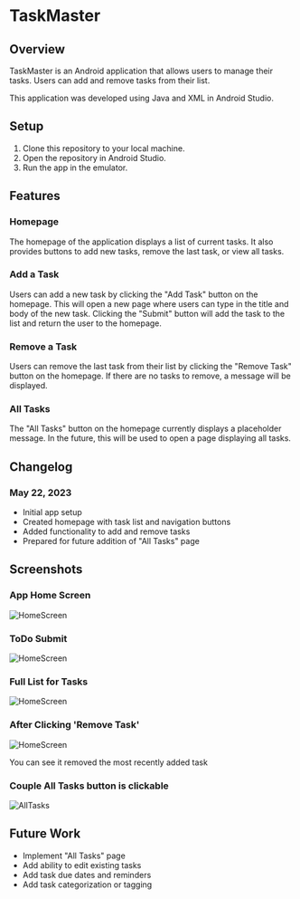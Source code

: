 # TaskMaster

## Overview

TaskMaster is an Android application that allows users to manage their tasks. Users can add and remove tasks from their list.

This application was developed using Java and XML in Android Studio.

## Setup

1. Clone this repository to your local machine.
2. Open the repository in Android Studio.
3. Run the app in the emulator.

## Features

### Homepage

The homepage of the application displays a list of current tasks. It also provides buttons to add new tasks, remove the last task, or view all tasks.

### Add a Task

Users can add a new task by clicking the "Add Task" button on the homepage. This will open a new page where users can type in the title and body of the new task. Clicking the "Submit" button will add the task to the list and return the user to the homepage.

### Remove a Task

Users can remove the last task from their list by clicking the "Remove Task" button on the homepage. If there are no tasks to remove, a message will be displayed.

### All Tasks

The "All Tasks" button on the homepage currently displays a placeholder message. In the future, this will be used to open a page displaying all tasks.

## Changelog

### May 22, 2023

* Initial app setup
* Created homepage with task list and navigation buttons
* Added functionality to add and remove tasks
* Prepared for future addition of "All Tasks" page

## Screenshots

### App Home Screen

![HomeScreen](assets/images/appHome.png)

### ToDo Submit

![HomeScreen](assets/images/toDoSubmit.png)

### Full List for Tasks

![HomeScreen](assets/images/toDoFull.png)

### After Clicking 'Remove Task'

![HomeScreen](assets/images/toDoFull.png)

You can see it removed the most recently added task

### Couple All Tasks button is clickable

![AllTasks](assets/images/allTasks.png)

## Future Work

* Implement "All Tasks" page
* Add ability to edit existing tasks
* Add task due dates and reminders
* Add task categorization or tagging

